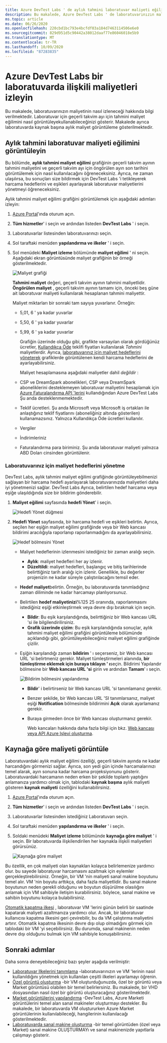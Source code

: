 ```yaml
---
title: Azure DevTest Labs ' de aylık tahmini laboratuvar maliyeti eğilimini görüntüleyin
description: Bu makalede, Azure DevTest Labs ' de laboratuvarınızın maliyetinin (aylık tahmini maliyet eğilimi grafiğinin) nasıl izleneceği hakkında bilgi verilmektedir.
ms.topic: article
ms.date: 06/26/2020
ms.openlocfilehash: 220cbd1bc793e4bcfdf03a184d7463114506e6e0
ms.sourcegitcommit: 829d951d5c90442a38012daaf77e86046018e5b9
ms.translationtype: MT
ms.contentlocale: tr-TR
ms.lasthandoff: 10/09/2020
ms.locfileid: "87283835"
---
```

# <a name="track-costs-associated-with-a-lab-in-azure-devtest-labs"></a>Azure DevTest Labs bir laboratuvarda ilişkili maliyetleri izleyin
Bu makalede, laboratuvarınızın maliyetinin nasıl izleneceği hakkında bilgi verilmektedir. Laboratuvar için geçerli takvim ayı için tahmini maliyet eğilimini nasıl görüntüleyekullanabileceğinizi gösterir. Makalede ayrıca laboratuvarda kaynak başına aylık maliyet görüntüleme gösterilmektedir.

## <a name="view-the-monthly-estimated-lab-cost-trend"></a>Aylık tahmini laboratuvar maliyeti eğilimini görüntüleyin 
Bu bölümde, **aylık tahmini maliyet eğilimi** grafiğinin geçerli takvim ayının tahmini maliyetini ve geçerli takvim ayı için öngörülen ayın son tarihini görüntülemek için nasıl kullanılacağını öğreneceksiniz. Ayrıca, ne zaman ulaşılırsa, bu sonuçları size bildirmek için DevTest Labs 'i tetikleyerek harcama hedeflerini ve eşikleri ayarlayarak laboratuvar maliyetlerini yönetmeyi öğreneceksiniz.

Aylık tahmini maliyet eğilimi grafiğini görüntülemek için aşağıdaki adımları izleyin: 

1. [Azure Portal](https://portal.azure.com)’ında oturum açın.
2. **Tüm hizmetler**' i seçin ve ardından listeden **DevTest Labs** ' i seçin.
3. Laboratuvarlar listesinden laboratuvarınızı seçin.  
4. Sol taraftaki menüden **yapılandırma ve ilkeler** ' i seçin.  
4. Sol menüdeki **Maliyet izleme** bölümünde **maliyet eğilimi** ' ni seçin. Aşağıdaki ekran görüntüsünde maliyet grafiğinin bir örneği gösterilmektedir. 
   
    ![Maliyet grafiği](./media/devtest-lab-configure-cost-management/graph.png)

    **Tahmini maliyet** değeri, geçerli takvim ayının tahmini maliyetlidir. **Öngörülen maliyet** , geçerli takvim ayının tamamı için, önceki beş güne ait laboratuvar maliyeti kullanılarak hesaplanan tahmini maliyettir.

    Maliyet miktarları bir sonraki tam sayıya yuvarlanır. Örneğin: 

   * 5,01, 6 ' ya kadar yuvarlar 
   * 5,50, 6 ' ya kadar yuvarlar
   * 5,99, 6 ' ya kadar yuvarlar

     Grafiğin üzerinde olduğu gibi, grafikte varsayılan olarak gördüğünüz ücretler, [Kullandıkça Öde](https://azure.microsoft.com/offers/ms-azr-0003p/) teklifi fiyatları kullanılarak *Tahmini* maliyetlerdir. Ayrıca, [laboratuvarınız için maliyet hedeflerini yöneterek](#managing-cost-targets-for-your-lab) grafiklerde görüntülenen kendi harcama hedeflerini de ayarlayabilirsiniz.

     Maliyet hesaplamasına aşağıdaki maliyetler dahil *değildir* :

   * CSP ve DreamSpark abonelikleri, CSP veya DreamSpark aboneliklerini desteklemeyen laboratuvar maliyetini hesaplamak için [Azure Faturalandırma API 'lerini](../cost-management-billing/manage/usage-rate-card-overview.md) kullandığından Azure DevTest Labs Şu anda desteklenmemektedir.
   * Teklif ücretleri. Şu anda Microsoft veya Microsoft iş ortakları ile anlaştığınız teklif fiyatlarını (aboneliğiniz altında gösterilen) kullanamazsınız. Yalnızca Kullandıkça Öde ücretleri kullanılır.
   * Vergiler
   * İndirimleriniz
   * Faturalandırma para biriminiz. Şu anda laboratuvar maliyeti yalnızca ABD Doları cinsinden görüntülenir.

### <a name="managing-cost-targets-for-your-lab"></a>Laboratuvarınız için maliyet hedeflerini yönetme
DevTest Labs, aylık tahmini maliyet eğilimi grafiğinde görüntüleyebilmenizi sağlayan bir harcama hedefi ayarlayarak laboratuvarınızda maliyetleri daha iyi yönetmenizi sağlar. DevTest Labs Ayrıca, belirtilen hedef harcama veya eşiğe ulaşıldığında size bir bildirim gönderebilir. 

1. **Maliyet eğilimi** sayfasında **hedefi Yönet**' i seçin.

    ![Hedefi Yönet düğmesi](./media/devtest-lab-configure-cost-management/cost-trend-manage-target.png)
2. **Hedefi Yönet** sayfasında, bir harcama hedefi ve eşikleri belirtin. Ayrıca, seçilen her eşiğin maliyet eğilimi grafiğinde veya bir Web kancası bildirimi aracılığıyla raporlanıp raporlanmadığını da ayarlayabilirsiniz.

    ![Hedef bölmesini Yönet](./media/devtest-lab-configure-cost-management/cost-trend-manage-target-pane.png)

   - Maliyet hedeflerinin izlenmesini istediğiniz bir zaman aralığı seçin.
      - **Aylık**: maliyet hedefleri her ay izlenir.
      - **Düzeltildi**: maliyet hedefleri, başlangıç ve bitiş tarihlerinde belirttiğiniz tarih aralığı için izlenir. Genellikle, bu değerler projenizin ne kadar süreyle çalıştırılacağını temsil eder.
   - **Hedef maliyet**belirtin. Örneğin, bu laboratuvarda tanımladığınız zaman diliminde ne kadar harcamayı planlıyorsunuz.
   - Belirtilen **hedef maliyetinizi**%125 25 oranında, raporlanmasını istediğiniz eşiği etkinleştirmek veya devre dışı bırakmak için seçin.
      - **Bildir**: Bu eşik karşılandığında, belirttiğiniz bir Web kancası URL 'si ile bilgilendirilirsiniz.
      - **Grafik üzerinde çizim**: Bu eşik karşılandığında sonuçlar, aylık tahmini maliyet eğilimi grafiğini görüntüleme bölümünde açıklandığı gibi, görüntüleyebileceğiniz maliyet eğilimi grafiğinde çizilir.
   - Eşiğin karşılandığı zaman **bildirim** ' ı seçerseniz, bir Web kancası URL 'si belirtmeniz gerekir. Maliyet tümleştirmeleri alanında, **bir tümleştirme eklemek için buraya tıklayın ' ı**seçin. Bildirimi Yapılandır bölmesine bir **Web kancası URL 'si** girin ve ardından **Tamam**' ı seçin.

       ![Bildirim bölmesini yapılandırma](./media/devtest-lab-configure-cost-management/configure-notification-new.png)

     - **Bildir**' i belirtirseniz bir Web kancası URL 'si tanımlamanız gerekir.
     - Benzer şekilde, bir Web kancası URL 'SI tanımlarsanız, maliyet eşiği **Notification** bölmesinde bildirimini **Açık** olarak ayarlamanız gerekir.
     - Buraya girmeden önce bir Web kancası oluşturmanız gerekir.  

       Web kancaları hakkında daha fazla bilgi için bkz. [Web kancası veya API Azure Işlevi oluşturma](../azure-functions/functions-bindings-http-webhook.md). 

## <a name="view-cost-by-resource"></a>Kaynağa göre maliyeti görüntüle 
Laboratuvardaki aylık maliyet eğilimi özelliği, geçerli takvim ayında ne kadar harcandığını görmenizi sağlar. Ayrıca, son yedi gün içinde harcamalarınızı temel alarak, ayın sonuna kadar harcama projeksiyonunu gösterir. Laboratuvardaki harcamanın neden erken bir şekilde toplantı yaptığını anlamanıza yardımcı olmak için, tablodaki **kaynak başına** aylık maliyeti gösteren **kaynak maliyeti** özelliğini kullanabilirsiniz.

1. [Azure Portal](https://portal.azure.com)’ında oturum açın.
2. **Tüm hizmetler**' i seçin ve ardından listeden **DevTest Labs** ' i seçin.
3. Laboratuvarlar listesinden istediğiniz Laboratuvarı seçin.  
4. Sol taraftaki menüden **yapılandırma ve ilkeler** ' i seçin.
5. Soldaki menüdeki **Maliyet izleme** bölümünde **kaynağa göre maliyet** ' i seçin. Bir laboratuvarda ilişkilendirilen her kaynakla ilişkili maliyetleri görürsünüz. 

    ![Kaynağa göre maliyet](./media/devtest-lab-configure-cost-management/cost-by-resource.png)

Bu özellik, en çok maliyeti olan kaynakları kolayca belirlemenize yardımcı olur. bu sayede laboratuvar harcamasını azaltmak için eylemler gerçekleştirebilirsiniz. Örneğin, bir VM 'nin maliyeti sanal makine boyutunu temel alır. VM 'nin boyutu arttıkça, daha fazla maliyetlidir. Bu sanal makıne boyutunun neden gerekli olduğunu ve boyutun düşürülme olasılığını anlamak için VM sahibiyle iletişim kurabilirsiniz. böylece, sanal makine ve sahibin boyutunu kolayca bulabilirsiniz.

[Otomatik kapatma ilkesi](devtest-lab-set-lab-policy.md?#set-auto-shutdown-policy) , laboratuvar VM 'lerini günün belirli bir saatinde kapatarak maliyeti azaltmanıza yardımcı olur. Ancak, bir laboratuvar kullanıcısı kapatma ilkesini geri çevirebilir, bu da VM çalıştırma maliyetini artırır. Otomatik kapatma ilkesinin devre dışı olup olmadığını görmek için tablodaki bir VM 'yi seçebilirsiniz. Bu durumda, sanal makinenin neden devre dışı olduğunu bulmak için VM sahibiyle konuşabilirsiniz.
 
## <a name="next-steps"></a>Sonraki adımlar
Daha sonra deneyebileceğiniz bazı şeyler aşağıda verilmiştir:

* [Laboratuvar Ilkelerini tanımlama](devtest-lab-set-lab-policy.md) -laboratuvarınızın ve VM 'lerinin nasıl kullanıldığını yönetmek için kullanılan çeşitli ilkeleri ayarlamayı öğrenin. 
* [Özel görüntü oluşturma](devtest-lab-create-template.md) -bir VM oluşturduğunuzda, özel bir görüntü veya Market görüntüsü olabilen bir temel belirlersiniz. Bu makalede, bir VHD dosyasından nasıl özel bir görüntü oluşturacağınız gösterilmektedir.
* [Market görüntülerini yapılandırma](devtest-lab-configure-marketplace-images.md) -DevTest Labs, Azure Marketi görüntülerini temel alan sanal makineler oluşturmayı destekler. Bu makalede, bir laboratuvarda VM oluştururken Azure Market görüntülerinin kullanılabileceği, hangilerinin kullanılacağı gösterilmektedir.
* [Laboratuvarda sanal makine oluşturma](devtest-lab-add-vm.md) -bir temel görüntüden (özel veya Market) sanal makine OLUŞTURMAYı ve sanal makinenizde yapıtlarla çalışmayı gösterir.
